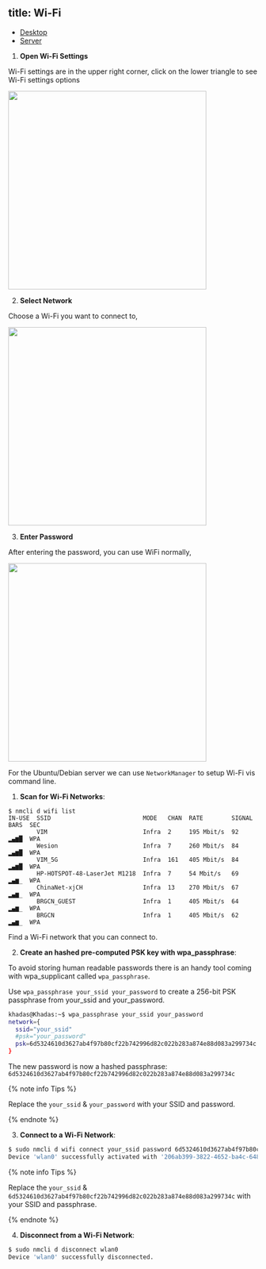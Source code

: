 title: Wi-Fi
---

<ul class="nav nav-tabs" id="myTab" role="tablist">
  <li class="nav-item" role="presentation">
    <a class="nav-link active" id="desktop-tab" data-toggle="tab" href="#desktop" role="tab" aria-controls="desktop" aria-selected="true">Desktop</a>
  </li>
  <li class="nav-item" role="presentation">
    <a class="nav-link" id="server-tab" data-toggle="tab" href="#server" role="tab" aria-controls="server" aria-selected="false">Server</a>
  </li>
</ul>
<div class="tab-content" id="myTabContent">
<div class="tab-pane fade show active" id="desktop" role="tabpanel" aria-labelledby="desktop-tab">

1. **Open Wi-Fi Settings**

Wi-Fi settings are in the upper right corner, click on the lower triangle to see Wi-Fi settings options

<img src="/linux/images/vim1/wifi-setting.png" width="400px">

2. **Select Network**

Choose a Wi-Fi you want to connect to,

<img src="/linux/images/vim1/wifi-select.png" width="400px">

3. **Enter Password**

After entering the password, you can use WiFi normally,

<img src="/linux/images/vim1/wifi-password.png" width="400px">

</div>
<div class="tab-pane fade" id="server" role="tabpanel" aria-labelledby="server-tab">

For the Ubuntu/Debian server we can use `NetworkManager` to setup Wi-Fi vis command line.

1. **Scan for Wi-Fi Networks**:

```
$ nmcli d wifi list
IN-USE  SSID                          MODE   CHAN  RATE        SIGNAL  BARS  SEC
        VIM                           Infra  2     195 Mbit/s  92      ▂▄▆█  WPA
        Wesion                        Infra  7     260 Mbit/s  84      ▂▄▆█  WPA
        VIM_5G                        Infra  161   405 Mbit/s  84      ▂▄▆█  WPA
        HP-HOTSPOT-48-LaserJet M1218  Infra  7     54 Mbit/s   69      ▂▄▆_  WPA
        ChinaNet-xjCH                 Infra  13    270 Mbit/s  67      ▂▄▆_  WPA
        BRGCN_GUEST                   Infra  1     405 Mbit/s  64      ▂▄▆_  WPA
        BRGCN                         Infra  1     405 Mbit/s  62      ▂▄▆_  WPA
```

Find a Wi-Fi network that you can connect to.

2. **Create an hashed pre-computed PSK key with wpa_passphrase**:

To avoid storing human readable passwords there is an handy tool coming with wpa_supplicant called `wpa_passphrase`.

Use `wpa_passphrase your_ssid your_password` to create a 256-bit PSK passphrase from your_ssid and your_password.

```bash
khadas@Khadas:~$ wpa_passphrase your_ssid your_password
network={
  ssid="your_ssid"
  #psk="your_password"
  psk=6d5324610d3627ab4f97b80cf22b742996d82c022b283a874e88d083a299734c
}
```

The new password is now a hashed passphrase: `6d5324610d3627ab4f97b80cf22b742996d82c022b283a874e88d083a299734c`

{% note info Tips %}

Replace the `your_ssid` & `your_password` with your SSID and password.

{% endnote %}

3. **Connect to a Wi-Fi Network**:

```bash
$ sudo nmcli d wifi connect your_ssid password 6d5324610d3627ab4f97b80cf22b742996d82c022b283a874e88d083a299734c wep-key-type key
Device 'wlan0' successfully activated with '206ab399-3822-4652-ba4c-64847af0bce9'.
```

{% note info Tips %}

Replace the `your_ssid` & `6d5324610d3627ab4f97b80cf22b742996d82c022b283a874e88d083a299734c` with your SSID and passphrase.

{% endnote %}

4. **Disconnect from a Wi-Fi Network**:

```bash
$ sudo nmcli d disconnect wlan0
Device 'wlan0' successfully disconnected.
```

</div>
</div>



